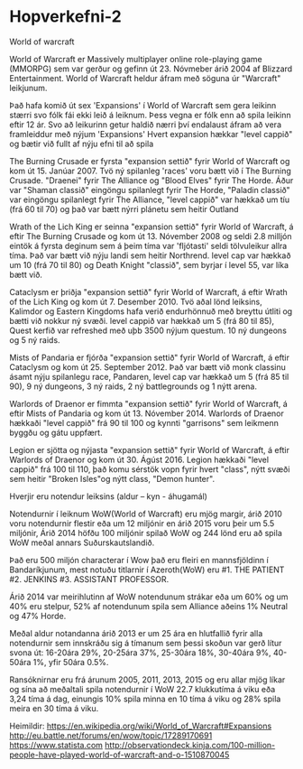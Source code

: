 # Hopverkefni-2
World of warcraft

World of Warcraft er Massively multiplayer online role-playing game (MMORPG) sem var gerður og gefinn út 23. Nóvmeber árið 2004 af Blizzard Entertainment. World of Warcraft heldur áfram með söguna úr "Warcraft" leikjunum.

Það hafa komið út sex 'Expansions' í World of Warcraft sem gera leikinn stærri svo fólk fái ekki leið á leiknum. Þess vegna er fólk enn að spila leikinn eftir 12 ár. Svo að leikurinn getur haldið nærri því endalaust áfram að vera framleiddur með nýjum 'Expansions'
Hvert expansion hækkar "level cappið" og bætir við fullt af nýju efni til að spila

The Burning Crusade er fyrsta "expansion settið" fyrir World of Warcraft og kom út 15. Janúar 2007.
Tvö ný spilanleg 'races' voru bætt við í The Burning Crusade. "Draenei" fyrir The Alliance og "Blood Elves" fyrir The Horde. Áður var "Shaman classið" eingöngu spilanlegt fyrir The Horde, "Paladin classið" var eingöngu spilanlegt fyrir The Alliance, "level cappið" var hækkað um tíu (frá 60 til 70) og það var bætt nýrri plánetu sem heitir Outland

Wrath of the Lich King er seinna "expansion settið" fyrir World of Warcraft, á eftir The Burning Crusade og kom út 13. Nóvember 2008 og seldi 2.8 milljón eintök á fyrsta deginum sem á þeim tíma var 'fljótasti' seldi tölvuleikur allra tíma. Það var bætt við nýju landi sem heitir Northrend. level cap var hækkað um 10 (frá 70 til 80) og Death Knight "classið", sem byrjar í level 55, var líka bætt við.

Cataclysm er þriðja "expansion settið" fyrir World of Warcraft, á eftir Wrath of the Lich King og kom út 7. Desember 2010.
Tvö aðal lönd leiksins, Kalimdor og Eastern Kingdoms hafa verið endurhönnuð með breyttu útliti og bætti við nokkur ný svæði. level cappið var hækkað um 5 (frá 80 til 85), Quest kerfið var refreshed með uþb 3500 nýjum questum. 10 ný dungeons og 5 ný raids.

Mists of Pandaria er fjórða "expansion settið" fyrir World of Warcraft, á eftir Cataclysm og kom út 25. September 2012.
Það var bætt við monk classinu ásamt nýju spilanlegu race, Pandaren, level cap var hækkað um 5 (frá 85 til 90), 9 ný dungeons, 3 ný raids, 2 ný battlegrounds og 1 nýtt arena.

Warlords of Draenor er fimmta "expansion settið" fyrir World of Warcraft, á eftir Mists of Pandaria og kom út 13. Nóvember 2014.
Warlords of Draenor hækkaði "level cappið" frá 90 til 100 og kynnti "garrisons" sem leikmenn byggðu og gátu uppfært.

Legion er sjötta og nýjasta "expansion settið" fyrir World of Warcraft, á eftir Warlords of Draenor og kom út 30. Ágúst 2016.
Legion hækkaði "level cappið" frá 100 til 110, það komu sérstök vopn fyrir hvert "class", nýtt svæði sem heitir "Broken Isles"og nýtt class, "Demon hunter".

Hverjir eru notendur leiksins (aldur – kyn - áhugamál)
			
Notendurnir í leiknum WoW(World of Warcraft) eru mjög margir, árið 2010 voru notendurnir flestir eða um 12 miljónir en  árið 2015 voru þeir um 5.5 miljónir, Árið 2014 höfðu 100 miljónir spilað WoW og 244 lönd eru að spila WoW meðal annars Suðurskautslandið.

Það eru 500 miljón characterar í Wow það eru fleiri en mannsfjöldinn í Bandaríkjunum, mest notuðu titlarnir í Azeroth(WoW) eru #1. THE PATIENT #2. JENKINS #3. ASSISTANT PROFESSOR.

Árið 2014 var meirihlutinn af WoW notendunum strákar eða um 60% og um 40% eru stelpur, 52% af notendunum spila sem Alliance aðeins 1% Neutral og 47% Horde.

Meðal aldur notandanna árið 2013 er um 25 ára en hlutfallið fyrir alla notendurnir sem innskráðu sig á tímanum sem þessi skoðun var gerð 
lítur svona út: 16-20ára 29%, 20-25ára 37%, 25-30ára 18%, 30-40ára 9%, 40-50ára 1%, yfir 50ára 0.5%.

Ransóknirnar eru frá árunum 2005, 2011, 2013, 2015 og eru allar mjög líkar og sína að meðaltali spila notendurnir í WoW 22.7 klukkutíma á viku eða 3,24 tíma á dag, einungis 10% spila minna en 10 tíma á viku og 28% spila meira en 30 tíma á viku.

Heimildir:
https://en.wikipedia.org/wiki/World_of_Warcraft#Expansions
http://eu.battle.net/forums/en/wow/topic/17289170691
https://www.statista.com
http://observationdeck.kinja.com/100-million-people-have-played-world-of-warcraft-and-o-1510870045
